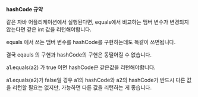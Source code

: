 **hashCode 규약**

같은 자바 어플리케이션에서 실행된다면, equals에서 비교하는 맴버 변수가 변경되지 않는다면 같은 int 값을 리턴해야합니다.

equals 에서 쓰는 맴버 변수를 hashCode를 구현하는데도 똑같이 쓰면됩니다.

결국 eqauls 의 구현과 hashCode의 구현은 동떨어질 수 없습니다.

a1.equals(a2) 가 true 이면 hashCode은 같은값을 리턴해야합니다.

a1.equals(a2)가 false일 경우 a1의 hashCode와 a2의 hashCode가 반드시 다른 값을 리턴할 필요는 없지만, 가능하면 다른 값을 리턴하는 게 좋습니다.

